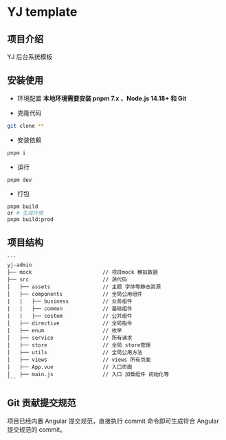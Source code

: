 # YJ template

## 项目介绍

YJ 后台系统模板

## 安装使用

- 环境配置
  **本地环境需要安装 pnpm 7.x 、Node.js 14.18+ 和 Git**

- 克隆代码

```bash
git clone **
```

- 安装依赖

```bash
pnpm i
```

- 运行

```bash
pnpm dev
```

- 打包

```bash
pnpm build
or # 生成环境
pnpm build:prod
```

## 项目结构

    ```
    yj-admin
    ├── mock                       // 项目mock 模拟数据
    ├── src                        // 源代码
    │   ├── assets                 // 主题 字体等静态资源
    │   ├── components             // 全局公用组件
    |   |   ├── business           // 业务组件
    |   |   ├── common             // 基础组件
    |   |   ├── costom             // 公共组件
    │   ├── directive              // 全局指令
    |   ├── enum                   // 枚举
    │   ├── service                // 所有请求
    │   ├── store                  // 全局 store管理
    │   ├── utils                  // 全局公用方法
    │   ├── views                  // views 所有页面
    │   ├── App.vue                // 入口页面
    │   ├── main.js                // 入口 加载组件 初始化等
    ```

## Git 贡献提交规范

项目已经内置 Angular 提交规范，直接执行 commit 命令即可生成符合 Angular 提交规范的 commit。
